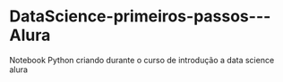 # DataScience-primeiros-passos---Alura
Notebook Python criando durante o curso de introdução a data science alura 
